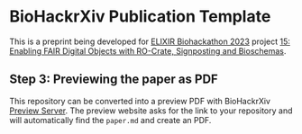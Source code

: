 # BioHackrXiv Publication Template

This is a preprint being developed for [ELIXIR Biohackathon 2023](https://biohackathon-europe.org/) project [15: Enabling FAIR Digital Objects with RO-Crate, Signposting and Bioschemas](https://github.com/elixir-europe/biohackathon-projects-2023/tree/main/15).

## Step 3: Previewing the paper as PDF

This repository can be converted into a preview PDF with BioHackrXiv [Preview Server](http://preview.biohackrxiv.org/).
The preview website asks for the link to your repository and will automatically find the `paper.md` and create an PDF.

